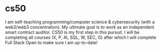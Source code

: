 # cs50
I am self-teaching programming/computer science &amp; cybersecurity (with a web2/web3 concentration). My ultimate goal is to work as an independent smart contract auditor.  CS50 is my first step in this pursuit.  I will be completing all courses (X, P, AI, SQL, W, SEC, G) after which I will complete Full Stack Open to make sure I am up-to-date!
